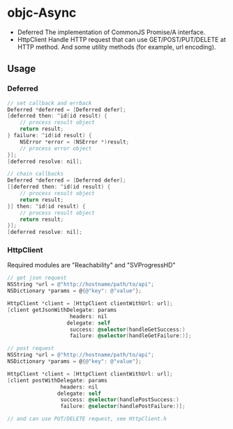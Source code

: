 # objc-Async

* Deferred
    The implementation of CommonJS Promise/A interface.
* HttpClient
    Handle HTTP request that can use GET/POST/PUT/DELETE at HTTP method.
    And some utility methods (for example, url encoding).

## Usage

### Deferred

```objectivec
// set callback and errback
Deferred *deferred = [Deferred defer];
[deferred then: ^id(id result) {
    // process result object
    return result;
} failure: ^id(id result) {
    NSError *error = (NSError *)result;
    // process error object
}];
[deferred resolve: nil];

// chain callbacks
Deferred *deferred = [Deferred defer];
[[deferred then: ^id(id result) {
    // process result object
    return result;
}] then: ^id(id result) {
    // process result object
    return result;
}];
[deferred resolve: nil];
```

### HttpClient

Required modules are "Reachability" and "SVProgressHD"

```objectivec
// get json request
NSString *url = @"http://hostname/path/to/api";
NSDictionary *params = @{@"key": @"value"};

HttpClient *client = [HttpClient clientWithUrl: url];
[client getJsonWithDelegate: params
                    headers: nil
                   delegate: self
                    success: @selector(handleGetSuccess:)
                    failure: @selector(handleGetFailure:)];

// post request
NSString *url = @"http://hostname/path/to/api";
NSDictionary *params = @{@"key": @"value"};

HttpClient *client = [HttpClient clientWithUrl: url];
[client postWithDelegate: params
                 headers: nil
                delegate: self
                 success: @selector(handlePostSuccess:)
                 failure: @selector(handlePostFailure:)];

// and can use PUT/DELETE request, see HttpClient.h
```
